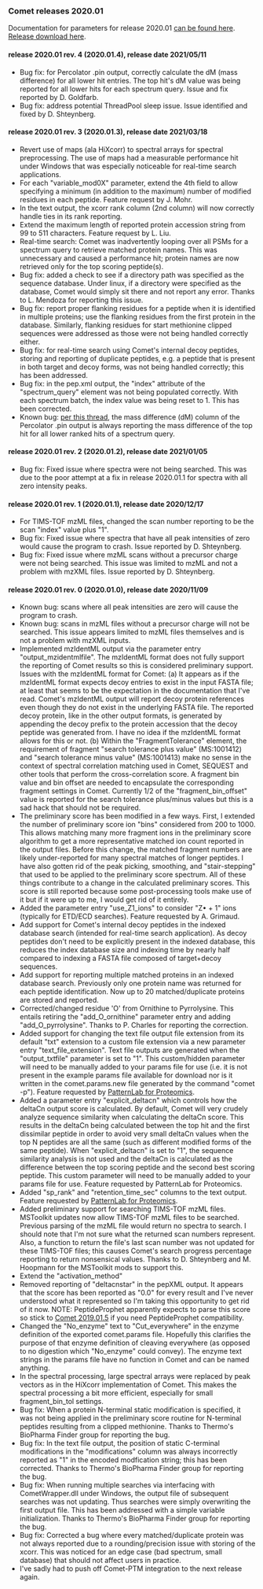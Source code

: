 ### Comet releases 2020.01

Documentation for parameters for release 2020.01 [can be found
here](/Comet/parameters/parameters_202001/).
[Release download here](https://sourceforge.net/projects/comet-ms/files/).

#### release 2020.01 rev. 4 (2020.01.4), release date 2021/05/11
- Bug fix: for Percolator .pin output, correctly calculate the dM (mass
difference) for all lower hit entries. The top hit's dM value was being
reported for all lower hits for each spectrum query. Issue and fix reported by
D. Goldfarb.
- Bug fix: address potential ThreadPool sleep issue. Issue identified and fixed
by D. Shteynberg.

#### release 2020.01 rev. 3 (2020.01.3), release date 2021/03/18
- Revert use of maps (ala HiXcorr) to spectral arrays for spectral
preprocessing. The use of maps had a measurable performance hit under Windows
that was especially noticeable for real-time search applications.
- For each "variable_mod0X" parameter, extend the 4th field to allow specifying
a minimum (in addition to the maximum) number of modified residues in each
peptide. Feature request by J. Mohr.
- In the text output, the xcorr rank column (2nd column) will now correctly
handle ties in its rank reporting.
- Extend the maximum length of reported protein accession string from 99 to 511
characters. Feature request by L. Liu.
- Real-time search: Comet was inadvertently looping over all PSMs for a
spectrum query to retrieve matched protein names. This was unnecessary and
caused a performance hit; protein names are now retrieved only for the top
scoring peptide(s).
- Bug fix: added a check to see if a directory path was specified as the
sequence database. Under linux, if a directory were specified as the database,
Comet would simply sit there and not report any error. Thanks to L. Mendoza for
reporting this issue.
- Bug fix: report proper flanking residues for a peptide when it is identified
in multiple proteins; use the flanking residues from the first protein in the
database. Similarly, flanking residues for start methionine clipped sequences
were addressed as those were not being handled correctly either.
- Bug fix: for real-time search using Comet's internal decoy peptides, storing
and reporting of duplicate peptides, e.g. a peptide that is present in both
target and decoy forms, was not being handled correctly; this has been
addressed.
- Bug fix: in the pep.xml output, the "index" attribute of the "spectrum_query"
element was not being populated correctly. With each spectrum batch, the index
value was being reset to 1. This has been corrected.
- Known bug: [per this thread](https://groups.google.com/g/comet-ms/c/JL9zrbNWcQM),
the mass difference (dM) column of the Percolator
.pin output is always reporting the mass difference of the top hit for all
lower ranked hits of a spectrum query.

#### release 2020.01 rev. 2 (2020.01.2), release date 2021/01/05
- Bug fix: Fixed issue where spectra were not being searched. This was due to
the poor attempt at a fix in release 2020.01.1 for spectra with all zero
intensity peaks.

#### release 2020.01 rev. 1 (2020.01.1), release date 2020/12/17
- For TIMS-TOF mzML files, changed the scan number reporting to be the scan
"index" value plus "1".
- Bug fix: Fixed issue where spectra that have all peak intensities of zero
would cause the program to crash. Issue reported by D. Shteynberg.
- Bug fix: Fixed issue where mzML scans without a precursor charge were not
being searched. This issue was limited to mzML and not a problem with mzXML
files. Issue reported by D. Shteynberg.

#### release 2020.01 rev. 0 (2020.01.0), release date 2020/11/09
- Known bug: scans where all peak intensities are zero will cause the program
to crash.
- Known bug: scans in mzML files without a precursor charge will not be
searched. This issue appears limited to mzML files themselves and is not a
problem with mzXML inputs.
- Implemented mzIdentML output via the parameter entry "output_mzidentmlfile".
The mzIdentML format does not fully support the reporting of Comet results so
this is considered preliminary support. Issues with the mzIdentML format for
Comet: (a) It appears as if the mzIdentML format expects decoy entries to exist
in the input FASTA file; at least that seems to be the expectation in the
documentation that I've read. Comet's mzIdentML output will report decoy
protein references even though they do not exist in the underlying FASTA file.
The reported decoy protein, like in the other output formats, is generated by
appending the decoy prefix to the protein accession that the decoy peptide was
generated from. I have no idea if the mzIdentML format allows for this or not.
(b) Within the "FragmentTolerance" element, the requirement of fragment "search
tolerance plus value" (MS:1001412) and "search tolerance minus value"
(MS:1001413) make no sense in the context of spectral correlation matching used
in Comet, SEQUEST and other tools that perform the cross-correlation score. A
fragment bin value and bin offset are needed to encapsulate the corresponding
fragment settings in Comet. Currently 1/2 of the "fragment_bin_offset" value is
reported for the search tolerance plus/minus values but this is a sad hack that
should not be required.
- The preliminary score has been modified in a few ways. First, I extended the
number of preliminary score ion "bins" considered from 200 to 1000. This allows
matching many more fragment ions in the preliminary score algorithm to get a
more representative matched ion count reported in the output files. Before this
change, the matched fragment numbers are likely under-reported for many
spectral matches of longer peptides. I have also gotten rid of the peak
picking, smoothing, and "stair-stepping" that used to be applied to the
preliminary score spectrum. All of these things contribute to a change in the
calculated preliminary scores. This score is still reported because some
post-processing tools make use of it but if it were up to me, I would get rid
of it entirely.
- Added the parameter entry "use_Z1_ions" to consider "Z• + 1" ions (typically
for ETD/ECD searches). Feature requested by A. Grimaud.
- Add support for Comet's internal decoy peptides in the indexed database
search (intended for real-time search application). As decoy peptides don't
need to be explicitly present in the indexed database, this reduces the index
database size and indexing time by nearly half compared to indexing a FASTA
file composed of target+decoy sequences.
- Add support for reporting multiple matched proteins in an indexed database
search. Previously only one protein name was returned for each peptide
identification. Now up to 20 matched/duplicate proteins are stored and
reported.
- Corrected/changed residue 'O' from Ornithine to Pyrrolysine. This entails
retiring the "add_O_ornithine" parameter entry and adding "add_O_pyrrolysine".
Thanks to P. Charles for reporting the correction.
- Added support for changing the text file output file extension from its
default "txt" extension to a custom file extension via a new parameter entry
"text_file_extension". Text file outputs are generated when the
"output_txtfile" parameter is set to "1". This custom/hidden parameter will
need to be manually added to your params file for use (i.e. it is not present
in the example params file available for download nor is it written in the
comet.params.new file generated by the command "comet -p"). Feature requested by
[PatternLab for Proteomics](http://www.patternlabforproteomics.org/).
- Added a parameter entry "explicit_deltacn" which controls how the deltaCn
output score is calculated. By default, Comet will very crudely analyze
sequence similarity when calculating the deltaCn score. This results in the
deltaCn being calculated between the top hit and the first dissimilar peptide
in order to avoid very small deltaCn values when the top N peptides are all the
same (such as different modified forms of the same peptide). When
"explicit_deltacn" is set to "1", the sequence similarity analysis is not used
and the deltaCn is calculated as the difference between the top scoring peptide
and the second best scoring peptide. This custom parameter will need to be
manually added to your params file for use. Feature requested by PatternLab for
Proteomics.
- Added "sp_rank" and "retention_time_sec" columns to the text output. Feature
requested by
[PatternLab for Proteomics](http://www.patternlabforproteomics.org/).
- Added preliminary support for searching TIMS-TOF mzML files. MSToolkit
updates now allow TIMS-TOF mzML files to be searched. Previous parsing of the
mzML file would return no spectra to search. I should note that I'm not sure
what the returned scan numbers represent. Also, a function to return the file's
last scan number was not updated for these TIMS-TOF files; this causes Comet's
search progress percentage reporting to return nonsensical values. Thanks to D.
Shteynberg and M. Hoopmann for the MSToolkit mods to support this.
- Extend the "activation_method"
- Removed reporting of "deltacnstar" in the pepXML output. It appears that the
score has been reported as "0.0" for every result and I've never understood
what it represented so I'm taking this opportunity to get rid of it now. NOTE:
PeptideProphet apparently expects to parse this score so stick to
[Comet 2019.01.5](/Comet/releases/release_2019015.html)
if you need PeptideProphet compatibility.
- Changed the "No_enzyme" text to "Cut_everywhere" in the enzyme definition of
the exported comet.params file. Hopefully this clarifies the purpose of that
enzyme definition of cleaving everywhere (as opposed to no digestion which
"No_enzyme" could convey). The enzyme text strings in the params file have no
function in Comet and can be named anything.
- In the spectral processing, large spectral arrays were replaced by peak
vectors as in the HiXcorr implementation of Comet. This makes the spectral
processing a bit more efficient, especially for small fragment_bin_tol
settings.
- Bug fix: When a protein N-terminal static modification is specified, it was
not being applied in the preliminary score routine for N-terminal peptides
resulting from a clipped methionine. Thanks to Thermo's BioPharma Finder group
for reporting the bug.
- Bug fix: In the text file output, the position of static C-terminal
modifications in the "modifications" column was always incorrectly reported as
"1" in the encoded modfication string; this has been corrected. Thanks to
Thermo's BioPharma Finder group for reporting the bug.
- Bug fix: When running multiple searches via interfacing with CometWrapper.dll
under Windows, the output file of subsequent searches was not updating. Thus
searches were simply overwriting the first output file. This has been addressed
with a simple variable initialization. Thanks to Thermo's BioPharma Finder
group for reporting the bug.
- Bug fix: Corrected a bug where every matched/duplicate protein was not always
reported due to a rounding/precision issue with storing of the xcorr. This was
noticed for an edge case (bad spectrum, small database) that should not affect
users in practice.
- I've sadly had to push off Comet-PTM integration to the next release again.

